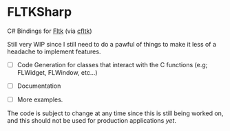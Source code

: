# FLTKSharp
C# Bindings for [Fltk](https://fltk.org) (via [cfltk](https://github.com/MoAlyousef/cfltk))


Still very WIP since I still need to do a pawful of things to make it less of a headache to implement features.
- [ ] Code Generation for classes that interact with the C functions (e.g; FLWidget, FLWindow, etc...)
- [ ] Documentation
- [ ] More examples.


The code is subject to change at any time since this is still being worked on, and this should not be used for production applications *yet*.
